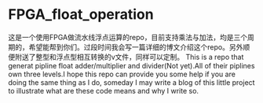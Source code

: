 # FPGA_float_operation
这是一个使用FPGA做流水线浮点运算的repo，目前支持乘法与加法，均是三个周期的，希望能帮到你们。过段时间我会写一篇详细的博文介绍这个repo。另外顺便附送了整型和浮点型相互转换的v文件，同样可以定制。
This is a repo that generat pipline float adder/multiplier and divider(Not yet).All of their piplines own three levels.I hope this repo can provide you some help if you are doing the same thing as I do, someday I may write a blog of this little project to illustrate what are these code means and why I write so.
